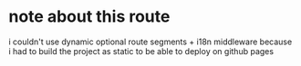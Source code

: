 # note about this route

i couldn't use dynamic optional route segments + i18n middleware because i had to build the project as static to be able to deploy on github pages
